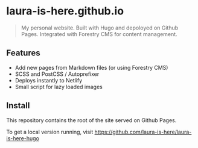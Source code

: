 # laura-is-here.github.io

> My personal website. Built with Hugo and depoloyed on Github Pages. Integrated with Forestry CMS for content management.

## Features

- Add new pages from Markdown files (or using Forestry CMS)
- SCSS and PostCSS / Autoprefixer
- Deploys instantly to Netlify
- Small script for lazy loaded images

## Install

This repository contains the root of the site served on Github Pages.

To get a local version running, visit https://github.com/laura-is-here/laura-is-here-hugo
